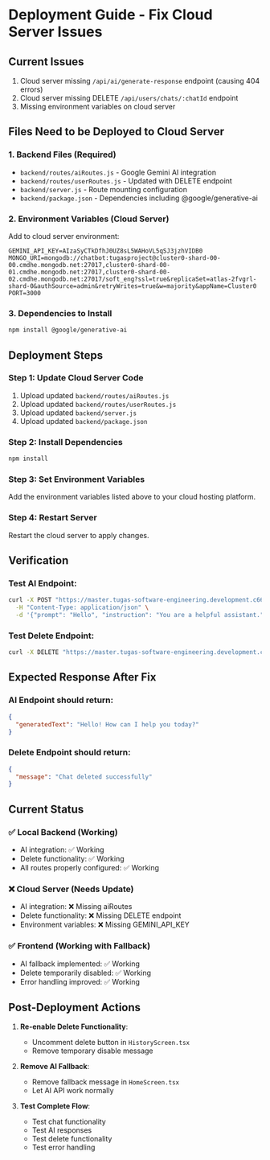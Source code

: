 # Deployment Guide - Fix Cloud Server Issues

## Current Issues
1. Cloud server missing `/api/ai/generate-response` endpoint (causing 404 errors)
2. Cloud server missing DELETE `/api/users/chats/:chatId` endpoint
3. Missing environment variables on cloud server

## Files Need to be Deployed to Cloud Server

### 1. Backend Files (Required)
- `backend/routes/aiRoutes.js` - Google Gemini AI integration
- `backend/routes/userRoutes.js` - Updated with DELETE endpoint
- `backend/server.js` - Route mounting configuration
- `backend/package.json` - Dependencies including @google/generative-ai

### 2. Environment Variables (Cloud Server)
Add to cloud server environment:
```
GEMINI_API_KEY=AIzaSyCTkDfhJ0UZ8sL5WAHoVL5qSJ3jzhVIDB0
MONGO_URI=mongodb://chatbot:tugasproject@cluster0-shard-00-00.cmdhe.mongodb.net:27017,cluster0-shard-00-01.cmdhe.mongodb.net:27017,cluster0-shard-00-02.cmdhe.mongodb.net:27017/soft_eng?ssl=true&replicaSet=atlas-2fvgrl-shard-0&authSource=admin&retryWrites=true&w=majority&appName=Cluster0
PORT=3000
```

### 3. Dependencies to Install
```bash
npm install @google/generative-ai
```

## Deployment Steps

### Step 1: Update Cloud Server Code
1. Upload updated `backend/routes/aiRoutes.js`
2. Upload updated `backend/routes/userRoutes.js` 
3. Upload updated `backend/server.js`
4. Upload updated `backend/package.json`

### Step 2: Install Dependencies
```bash
npm install
```

### Step 3: Set Environment Variables
Add the environment variables listed above to your cloud hosting platform.

### Step 4: Restart Server
Restart the cloud server to apply changes.

## Verification

### Test AI Endpoint:
```bash
curl -X POST "https://master.tugas-software-engineering.development.c66.me/api/ai/generate-response" \
  -H "Content-Type: application/json" \
  -d '{"prompt": "Hello", "instruction": "You are a helpful assistant."}'
```

### Test Delete Endpoint:
```bash
curl -X DELETE "https://master.tugas-software-engineering.development.c66.me/api/users/chats/TEST_CHAT_ID"
```

## Expected Response After Fix

### AI Endpoint should return:
```json
{
  "generatedText": "Hello! How can I help you today?"
}
```

### Delete Endpoint should return:
```json
{
  "message": "Chat deleted successfully"
}
```

## Current Status

### ✅ Local Backend (Working)
- AI integration: ✅ Working
- Delete functionality: ✅ Working
- All routes properly configured: ✅ Working

### ❌ Cloud Server (Needs Update)
- AI integration: ❌ Missing aiRoutes
- Delete functionality: ❌ Missing DELETE endpoint
- Environment variables: ❌ Missing GEMINI_API_KEY

### ✅ Frontend (Working with Fallback)
- AI fallback implemented: ✅ Working
- Delete temporarily disabled: ✅ Working
- Error handling improved: ✅ Working

## Post-Deployment Actions

1. **Re-enable Delete Functionality**: 
   - Uncomment delete button in `HistoryScreen.tsx`
   - Remove temporary disable message

2. **Remove AI Fallback**: 
   - Remove fallback message in `HomeScreen.tsx`
   - Let AI API work normally

3. **Test Complete Flow**:
   - Test chat functionality
   - Test AI responses
   - Test delete functionality
   - Test error handling
